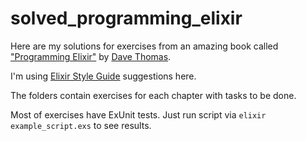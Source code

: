# solved_programming_elixir

Here are my solutions for exercises from an amazing book called
["Programming Elixir"](https://pragprog.com/book/elixir/programming-elixir)
by [Dave Thomas](https://github.com/pragdave).

I'm using [Elixir Style Guide](https://github.com/christopheradams/elixir_style_guide)
suggestions here.

The folders contain exercises for each chapter with tasks to be done.

Most of exercises have ExUnit tests. Just run script via `elixir example_script.exs` to see results.
